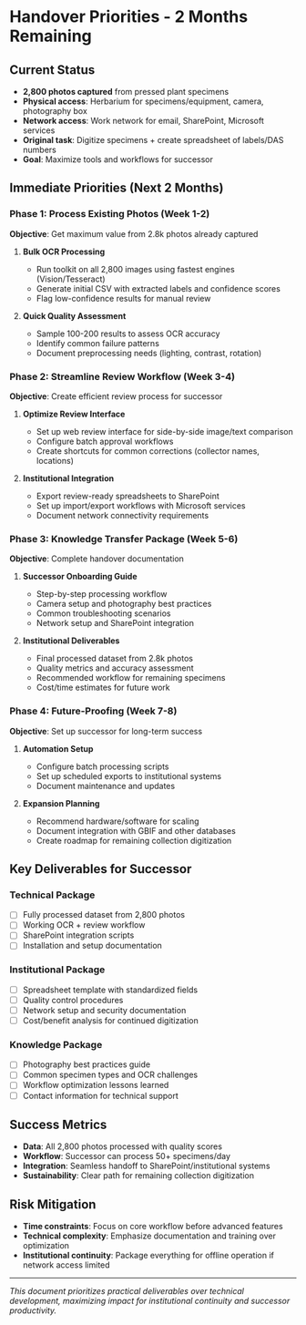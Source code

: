 # Handover Priorities - 2 Months Remaining

## Current Status
- **2,800 photos captured** from pressed plant specimens
- **Physical access**: Herbarium for specimens/equipment, camera, photography box
- **Network access**: Work network for email, SharePoint, Microsoft services
- **Original task**: Digitize specimens + create spreadsheet of labels/DAS numbers
- **Goal**: Maximize tools and workflows for successor

## Immediate Priorities (Next 2 Months)

### Phase 1: Process Existing Photos (Week 1-2)
**Objective**: Get maximum value from 2.8k photos already captured

1. **Bulk OCR Processing**
   - Run toolkit on all 2,800 images using fastest engines (Vision/Tesseract)
   - Generate initial CSV with extracted labels and confidence scores
   - Flag low-confidence results for manual review

2. **Quick Quality Assessment**
   - Sample 100-200 results to assess OCR accuracy
   - Identify common failure patterns
   - Document preprocessing needs (lighting, contrast, rotation)

### Phase 2: Streamline Review Workflow (Week 3-4)
**Objective**: Create efficient review process for successor

1. **Optimize Review Interface**
   - Set up web review interface for side-by-side image/text comparison
   - Configure batch approval workflows
   - Create shortcuts for common corrections (collector names, locations)

2. **Institutional Integration**
   - Export review-ready spreadsheets to SharePoint
   - Set up import/export workflows with Microsoft services
   - Document network connectivity requirements

### Phase 3: Knowledge Transfer Package (Week 5-6)
**Objective**: Complete handover documentation

1. **Successor Onboarding Guide**
   - Step-by-step processing workflow
   - Camera setup and photography best practices
   - Common troubleshooting scenarios
   - Network setup and SharePoint integration

2. **Institutional Deliverables**
   - Final processed dataset from 2.8k photos
   - Quality metrics and accuracy assessment
   - Recommended workflow for remaining specimens
   - Cost/time estimates for future work

### Phase 4: Future-Proofing (Week 7-8)
**Objective**: Set up successor for long-term success

1. **Automation Setup**
   - Configure batch processing scripts
   - Set up scheduled exports to institutional systems
   - Document maintenance and updates

2. **Expansion Planning**
   - Recommend hardware/software for scaling
   - Document integration with GBIF and other databases
   - Create roadmap for remaining collection digitization

## Key Deliverables for Successor

### Technical Package
- [ ] Fully processed dataset from 2,800 photos
- [ ] Working OCR + review workflow
- [ ] SharePoint integration scripts
- [ ] Installation and setup documentation

### Institutional Package
- [ ] Spreadsheet template with standardized fields
- [ ] Quality control procedures
- [ ] Network setup and security documentation
- [ ] Cost/benefit analysis for continued digitization

### Knowledge Package
- [ ] Photography best practices guide
- [ ] Common specimen types and OCR challenges
- [ ] Workflow optimization lessons learned
- [ ] Contact information for technical support

## Success Metrics
- **Data**: All 2,800 photos processed with quality scores
- **Workflow**: Successor can process 50+ specimens/day
- **Integration**: Seamless handoff to SharePoint/institutional systems
- **Sustainability**: Clear path for remaining collection digitization

## Risk Mitigation
- **Time constraints**: Focus on core workflow before advanced features
- **Technical complexity**: Emphasize documentation and training over optimization
- **Institutional continuity**: Package everything for offline operation if network access limited

---

*This document prioritizes practical deliverables over technical development, maximizing impact for institutional continuity and successor productivity.*
